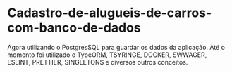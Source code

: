 # Cadastro-de-alugueis-de-carros-com-banco-de-dados
Agora utilizando o PostgresSQL para guardar os dados da aplicação.
Até o momento foi utilizado o TypeORM, TSYRINGE, DOCKER, SWWAGER, ESLINT, PRETTIER, SINGLETONS e diversos outros conceitos.
